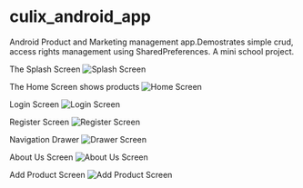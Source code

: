 # culix_android_app
Android Product and Marketing management app.Demostrates simple crud, access rights management using SharedPreferences. A mini school project.

The Splash Screen
![Splash Screen](Culix/splash_screen.png) 

The Home Screen shows products
![Home Screen](Culix/products.png)

Login Screen 
![Login Screen](Culix/login_screen.png) 

Register Screen
![Register Screen](Culix/register_screen.png)

Navigation Drawer
![Drawer Screen](Culix/side_menu.png)

About Us Screen
![About Us Screen](Culix/about_us.png)

Add Product Screen
![Add Product Screen](Culix/add_product.png)

